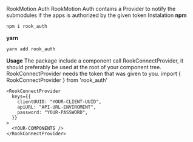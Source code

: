 RookMotion Auth
RookMotion Auth contains a Provider to notify the submodules if the apps is authorized by the given token
Instalation
**npm**

```bash
npm i rook_auth
```

**yarn**

```bash
yarn add rook_auth
```

**Usage**
The package include a component call RookConnectProvider, it should preferably be used at the root of your component tree. RookConnectProvider needs the token that was given to you.
import { RookConnectProvider } from 'rook_auth'

```tsx
<RookConnectProvider
  keys={{
    clientUUID: "YOUR-CLIENT-UUID",
    apiURL: "API-URL-ENVIROMENT",
    password: "YOUR-PASSWORD",
  }}
>
  <YOUR-COMPONENTS />
</RookConnectProvider>
```
